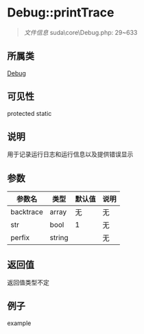 # Debug::printTrace

> *文件信息* suda\core\Debug.php: 29~633
## 所属类 

[Debug](../Debug.md)

## 可见性

  protected  static
## 说明

用于记录运行日志和运行信息以及提供错误显示

## 参数

 
| 参数名 | 类型 | 默认值 | 说明 |
|--------|-----|-------|-------|
 | backtrace |  array | 无 | 无 |
 | str |  bool | 1 | 无 |
 | perfix |  string |  | 无 |
## 返回值
返回值类型不定
## 例子

example